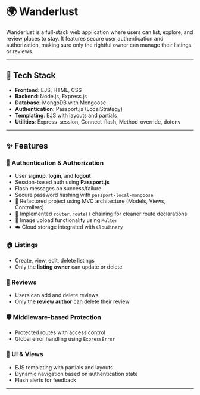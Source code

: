 # 🌍 Wanderlust

Wanderlust is a full-stack web application where users can list, explore, and review places to stay. It features secure user authentication and authorization, making sure only the rightful owner can manage their listings or reviews.

---

## 🧰 Tech Stack

- **Frontend**: EJS, HTML, CSS
- **Backend**: Node.js, Express.js
- **Database**: MongoDB with Mongoose
- **Authentication**: Passport.js (LocalStrategy)
- **Templating**: EJS with layouts and partials
- **Utilities**: Express-session, Connect-flash, Method-override, dotenv

---

## ✨ Features

### 🔐 Authentication & Authorization
- User **signup**, **login**, and **logout**
- Session-based auth using **Passport.js**
- Flash messages on success/failure
- Secure password hashing with `passport-local-mongoose`
- 🔄 Refactored project using MVC architecture (Models, Views, Controllers)
- 🧭 Implemented `router.route()` chaining for cleaner route declarations
- 📸 Image upload functionality using `Multer`
- ☁️ Cloud storage integrated with `Cloudinary`

### 🏠 Listings
- Create, view, edit, delete listings
- Only the **listing owner** can update or delete

### 📝 Reviews
- Users can add and delete reviews
- Only the **review author** can delete their review

### 🛡 Middleware-based Protection
- Protected routes with access control
- Global error handling using `ExpressError`

### 🧩 UI & Views
- EJS templating with partials and layouts
- Dynamic navigation based on authentication state
- Flash alerts for feedback

---
